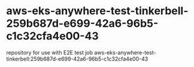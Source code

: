 # aws-eks-anywhere-test-tinkerbell-259b687d-e699-42a6-96b5-c1c32cfa4e00-43
repository for use with E2E test job aws-eks-anywhere-test-tinkerbell:259b687d-e699-42a6-96b5-c1c32cfa4e00-43
